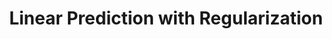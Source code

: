 ---
layout: post
title: Linear Prediction with Regularization
lecture: L06-lrReg
lectureVersion: current
extraContent: L06extra-lrRegOpm
notes: <a href="http://www.stat.cmu.edu/~ryantibs/datamining/lectures/16-modr1.pdf"> Useful </a> 
tags:
- 2Regression
- Optimization
- Regularization
- ModelSelection
---